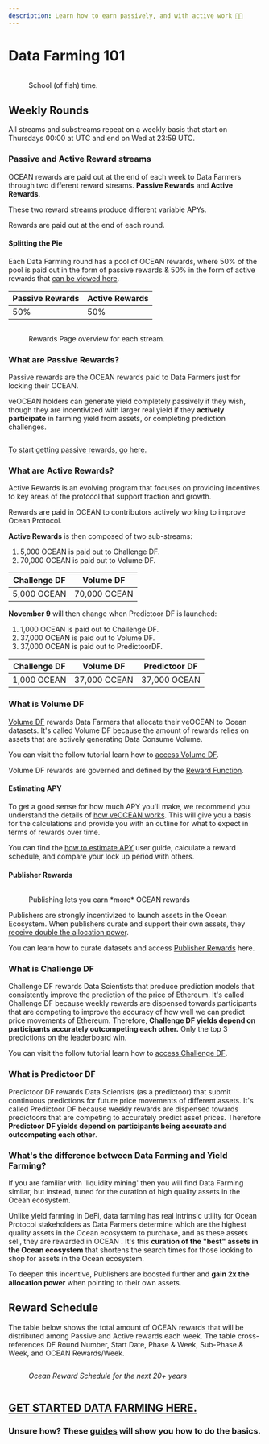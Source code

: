 ```yaml
---
description: Learn how to earn passively, and with active work 🧑‍🏫
---
```


# Data Farming 101

<figure><img src="../.gitbook/assets/gif/school-of-fish.gif" alt=""><figcaption><p>School (of fish) time.</p></figcaption></figure>

## Weekly Rounds

All streams and substreams repeat on a weekly basis that start on Thursdays 00:00 at UTC and end on Wed at 23:59 UTC.  

### Passive and Active Reward streams

OCEAN rewards are paid out at the end of each week to Data Farmers through two different reward streams. **Passive Rewards** and **Active Rewards**.  

These two reward streams produce different variable APYs.  

Rewards are paid out at the end of each round.

#### Splitting the Pie

Each Data Farming round has a pool of OCEAN rewards, where 50% of the pool is paid out in the form of passive rewards & 50% in the form of active rewards that [can be viewed here](https://df.oceandao.org/rewards).

| Passive Rewards | Active Rewards |
| --------------- | -------------- |
| 50%             | 50%            |

<figure><img src="../.gitbook/assets/data-farming/df-reward-streams.png" alt=""><figcaption><p>Rewards Page overview for each stream.</p></figcaption></figure>

### What are Passive Rewards?

Passive rewards are the OCEAN rewards paid to Data Farmers just for locking their OCEAN.  

veOCEAN holders can generate yield completely passively if they wish, though they are incentivized with larger real yield if they **actively participate** in farming yield from assets, or completing prediction challenges.  

<figure><img src="../.gitbook/assets/gif/passive-income.gif" alt=""><figcaption></figcaption></figure>

[To start getting passive rewards, go here.](user-guides/how-to-veocean.md)

### What are Active Rewards?

Active Rewards is an evolving program that focuses on providing incentives to key areas of the protocol that support traction and growth.

Rewards are paid in OCEAN to contributors actively working to improve Ocean Protocol.  

**Active Rewards** is then composed of two sub-streams:
1. 5,000 OCEAN is paid out to Challenge DF.
2. 70,000 OCEAN is paid out to Volume DF.  

| Challenge DF | Volume DF |
| --------------- | -------------- |
| 5,000 OCEAN     | 70,000 OCEAN    |

**November 9** will then change when Predictoor DF is launched:
1. 1,000 OCEAN is paid out to Challenge DF.
2. 37,000 OCEAN is paid out to Volume DF.
3. 37,000 OCEAN is paid out to PredictoorDF.

| Challenge DF | Volume DF | Predictoor DF |
| --------------- | -------------- | -------------- |
| 1,000 OCEAN     | 37,000 OCEAN    | 37,000 OCEAN    

### What is Volume DF

[Volume DF](df-volumedf.md#curate-data-in-volume-df) rewards Data Farmers that allocate their veOCEAN to Ocean datasets. It's called Volume DF because the amount of rewards relies on assets that are actively generating Data Consume Volume.  

You can visit the follow tutorial learn how to [access Volume DF](user-guides/how-to-volumedf.md).  

Volume DF rewards are governed and defined by the [Reward Function](df-intro.md#reward-schedule).  

#### Estimating APY

To get a good sense for how much APY you'll make, we recommend you understand the details of [how veOCEAN works](df-veocean.md). This will give you a basis for the calculations and provide you with an outline for what to expect in terms of rewards over time.  

You can find the [how to estimate APY](user-guides/how-to-estimate-apy.md) user guide, calculate a reward schedule, and compare your lock up period with others.  

#### Publisher Rewards

<figure><img src="../.gitbook/assets/gif/just-publish.gif" alt=""><figcaption><p>Publishing lets you earn *more* OCEAN rewards</p></figcaption></figure>

Publishers are strongly incentivized to launch assets in the Ocean Ecosystem. When publishers curate and support their own assets, they [receive double the allocation power](df-volumedf.md#what-are-publisher-rewards).  

You can learn how to curate datasets and access [Publisher Rewards](user-guides/how-to-volumedf.md#) here.  

### What is Challenge DF

Challenge DF rewards Data Scientists that produce prediction models that consistently improve the prediction of the price of Ethereum. It's called Challenge DF because weekly rewards are dispensed towards participants that are competing to improve the accuracy of how well we can predict price movements of Ethereum. Therefore, **Challenge DF yields depend on participants accurately outcompeting each other.** Only the top 3 predictions on the leaderboard win.  

You can visit the follow tutorial learn how to [access Challenge DF](user-guides/how-to-challengedf.md).  

### What is Predictoor DF

Predictoor DF rewards Data Scientists (as a predictoor) that submit continuous predictions for future price movements of different assets. It's called Predictoor DF because weekly rewards are dispensed towards predictoors that are competing to accurately predict asset prices. Therefore **Predictoor DF yields depend on participants being accurate and outcompeting each other**.

### What's the difference between Data Farming and Yield Farming?

If you are familiar with 'liquidity mining' then you will find Data Farming similar, but instead, tuned for the curation of high quality assets in the Ocean ecosystem.

Unlike yield farming in DeFi, data farming has real intrinsic utility for Ocean Protocol stakeholders as Data Farmers determine which are the highest quality assets in the Ocean ecosystem to purchase, and as these assets sell, they are rewarded in OCEAN . It's this **curation of the "best" assets in the Ocean ecosystem** that shortens the search times for those looking to shop for assets in the Ocean ecosystem.  

To deepen this incentive, Publishers are boosted further and **gain 2x the allocation power** when pointing to their own assets.

## Reward Schedule

The table below shows the total amount of OCEAN rewards that will be distributed among Passive and Active rewards each week. The table cross-references DF Round Number, Start Date, Phase & Week, Sub-Phase & Week, and OCEAN Rewards/Week.

<figure><img src="../.gitbook/assets/data-farming/reward_schedule.png" alt=""><figcaption><p><em>Ocean Reward Schedule for the next 20+ years</em></p></figcaption></figure>

<figure><img src="../.gitbook/assets/gif/cash-flow.gif" alt=""><figcaption></figcaption></figure>

## [GET STARTED DATA FARMING HERE.](https://df.oceandao.org)

### Unsure how? These [guides](../user-guides/README.md) will show you how to do the basics.